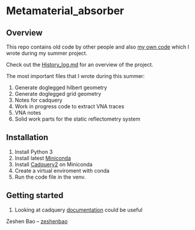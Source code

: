 # Metamaterial_absorber

## Overview

This repo contains old code by other people and also [my own code](https://github.com/zeshenbao/Metamaterial_absorber/tree/main/current/own_code) which I wrote during my summer project.

Check out the [History_log.md](https://github.com/zeshenbao/Metamaterial_absorber/blob/main/History_log.md) for an overview of the project.

The most important files that I wrote during this summer:

1. Generate doglegged hilbert geometry
2. Generate doglegged grid geometry
3. Notes for cadquery
4. Work in progress code to extract VNA traces
5. VNA notes
6. Solid work parts for the static reflectometry system

## Installation
1. Install Python 3
2. Install latest [Miniconda](https://docs.conda.io/en/latest/miniconda.html)
3. Install [Cadquery2](https://cadquery.readthedocs.io/en/latest/installation.html) on Miniconda
4. Create a virtual enviroment with conda
5. Run the code file in the venv.

## Getting started
1. Looking at cadquery [documentation](https://cadquery.readthedocs.io/en/latest/examples.html) could be useful

Zeshen Bao – [zeshenbao](https://github.com/zeshenbao)
